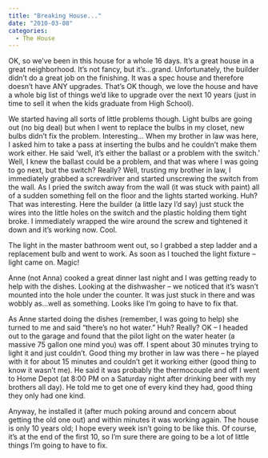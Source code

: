 ```yaml
---
title: "Breaking House..."
date: "2010-03-08"
categories: 
  - The House
---
```


OK, so we’ve been in this house for a whole 16 days. It’s a great house in a great neighborhood. It’s not fancy, but it’s…grand. Unfortunately, the builder didn’t do a great job on the finishing. It was a spec house and therefore doesn’t have ANY upgrades. That’s OK though, we love the house and have a whole big list of things we’d like to upgrade over the next 10 years (just in time to sell it when the kids graduate from High School).

We started having all sorts of little problems though. Light bulbs are going out (no big deal) but when I went to replace the bulbs in my closet, new bulbs didn’t fix the problem. Interesting… When my brother in law was here, I asked him to take a pass at inserting the bulbs and he couldn’t make them work either. He said ‘well, it’s either the ballast or a problem with the switch.’ Well, I knew the ballast could be a problem, and that was where I was going to go next, but the switch? Really? Well, trusting my brother in law, I immediately grabbed a screwdriver and started unscrewing the switch from the wall. As I pried the switch away from the wall (it was stuck with paint) all of a sudden something fell on the floor and the lights started working. Huh? That was interesting. Here the builder (a little lazy I’d say) just stuck the wires into the little holes on the switch and the plastic holding them tight broke. I immediately wrapped the wire around the screw and tightened it down and it’s working now. Cool.

The light in the master bathroom went out, so I grabbed a step ladder and a replacement bulb and went to work. As soon as I touched the light fixture – light came on. Magic!

Anne (not Anna) cooked a great dinner last night and I was getting ready to help with the dishes. Looking at the dishwasher – we noticed that it’s wasn’t mounted into the hole under the counter. It was just stuck in there and was wobbly as…well as something. Looks like I’m going to have to fix that.

As Anne started doing the dishes (remember, I was going to help) she turned to me and said “there’s no hot water.” Huh? Really? OK – I headed out to the garage and found that the pilot light on the water heater (a massive 75 gallon one mind you) was off. I spent about 30 minutes trying to light it and just couldn’t. Good thing my brother in law was there – he played with it for about 15 minutes and couldn’t get it working either (good thing to know it wasn’t me). He said it was probably the thermocouple and off I went to Home Depot (at 8:00 PM on a Saturday night after drinking beer with my brothers all day). He told me to get one of every kind they had, good thing they only had one kind.

Anyway, he installed it (after much poking around and concern about getting the old one out) and within minutes it was working again. The house is only 10 years old; I hope every week isn’t going to be like this. Of course, it’s at the end of the first 10, so I’m sure there are going to be a lot of little things I’m going to have to fix.
